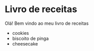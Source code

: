 # Livro de receitas

Olá! Bem vindo ao meu livro de receitas

- cookies  
- biscoito de pinga
- cheesecake

